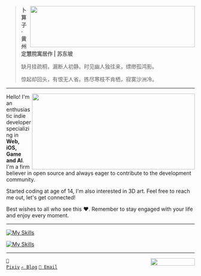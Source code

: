 <div>

<img src="https://github-readme-stats.vercel.app/api?username=RiverTwilight&show_icons=true&hide_title=true&hide=contribs&include_all_commits=true" align="right" height="110" width="440">

> **卜算子 · 黄州定慧院寓居作 | 苏东坡**
> 
> 缺月挂疏桐，漏断人初静。时见幽人独往来，缥缈孤鸿影。
> 
> 惊起却回头，有恨无人省。拣尽寒枝不肯栖，寂寞沙洲冷。

</div>

<hr/>

<div>
  
<img src="https://github-readme-stats.vercel.app/api/top-langs/?username=rivertwilight&hide=shaderlab,jupyter+notebook,mathematica&hide_progress=true&langs_count=8" align="right" height="203" width="435">

Hello! I'm an enthusiastic indie developer specializing in **Web, iOS, Game and AI**. I'm a firm believer in open source and always eager to contribute to the development community.

Started coding at age of 14, I'm also interested in 3D art. Feel free to reach me out, let's get connected!

Best wishes to all who see this ❤️. Remember to stay engaged with your life and enjoy every moment.

</div>
<hr />

[![My Skills](https://skillicons.dev/icons?i=react,next,js,ts,flutter,html,css,sass,mui,tailwind,docker,vercel,supabase)](https://skillicons.dev)

[![My Skills](https://skillicons.dev/icons?i=unity,androidstudio,godot,blender,ps,python,tensorflow,notion,figma)](https://skillicons.dev)

<hr />

<img src="https://komarev.com/ghpvc/?username=rivertwilight" height="20" width="118" align="right">

<code>[🎨 Pixiv](https://www.pixiv.net/en/users/35572742)</code> <code>[✍️ Blog](https://rene.wang)</code> <code>[📧 Email](mailto:contact@rene.wang)</code>
